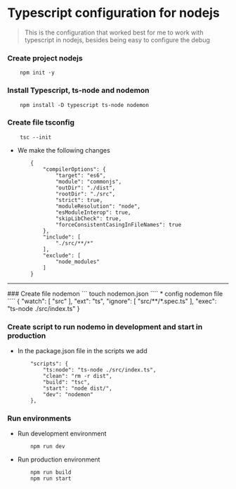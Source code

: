 
# Typescript configuration for nodejs

> This is the configuration that worked best for me to work with typescript in nodejs, besides being easy to configure the debug


### Create project nodejs 
```
    npm init -y
````

### Install Typescript, ts-node and nodemon
```
    npm install -D typescript ts-node nodemon
````

### Create file tsconfig 
```
    tsc --init
````
* We make the following changes
    ````
        {
            "compilerOptions": {
                "target": "es6",
                "module": "commonjs",
                "outDir": "./dist",
                "rootDir": "./src",
                "strict": true,
                "moduleResolution": "node", 
                "esModuleInterop": true,
                "skipLibCheck": true,
                "forceConsistentCasingInFileNames": true
            },
            "include": [
                "./src/**/*"
            ],
            "exclude": [
                "node_modules"
            ]
        }

<hr>
### Create file nodemon 
```
    touch nodemon.json
````
* config nodemon file
    ````
        {
            "watch": [
                "src"
            ],
            "ext": "ts",
            "ignore": [
                "src/**/*.spec.ts"
            ],
            "exec": "ts-node ./src/index.ts"
        }


### Create script to run nodemo in development and start in production

* In the package.json file in the scripts we add
    ````
        "scripts": {
            "ts:node": "ts-node ./src/index.ts",
            "clean": "rm -r dist",
            "build": "tsc",
            "start": "node dist/",
            "dev": "nodemon"
        },

### Run environments
* Run development environment 
    ````
        npm run dev

* Run production environment 
    ````
        npm run build
        npm run start
